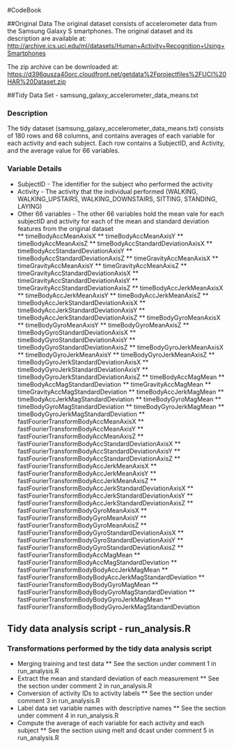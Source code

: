 #CodeBook

##Original Data
The original dataset consists of accelerometer data from the Samsung Galaxy S smartphones. The original dataset and its description are available at: http://archive.ics.uci.edu/ml/datasets/Human+Activity+Recognition+Using+Smartphones

The zip archive can be downloaded at: https://d396qusza40orc.cloudfront.net/getdata%2Fprojectfiles%2FUCI%20HAR%20Dataset.zip

##Tidy Data Set - samsung_galaxy_accelerometer_data_means.txt
### Description
The tidy dataset (samsung_galaxy_accelerometer_data_means.txt) consists of 180 rows and 68 columns, and contains averages of each variable for each activity and each subject. Each row contains a SubjectID, and Activity, and the average value for 66 variables.

### Variable Details
* SubjectID - The identifier for the subject who performed the activity 
* Activity - The activity that the individual performed (WALKING, WALKING_UPSTAIRS, WALKING_DOWNSTAIRS, SITTING, STANDING, LAYING)
* Other 66 variables - The other 66 variables hold the mean vale for each subjectID and activity for each of the mean and standard deviation features from the original dataset  
**  timeBodyAccMeanAxisX 
**  timeBodyAccMeanAxisY 
**  timeBodyAccMeanAxisZ 
**  timeBodyAccStandardDeviationAxisX 
**  timeBodyAccStandardDeviationAxisY 
**  timeBodyAccStandardDeviationAxisZ 
**  timeGravityAccMeanAxisX 
**  timeGravityAccMeanAxisY 
**  timeGravityAccMeanAxisZ 
**  timeGravityAccStandardDeviationAxisX 
**  timeGravityAccStandardDeviationAxisY 
**  timeGravityAccStandardDeviationAxisZ 
**  timeBodyAccJerkMeanAxisX 
**  timeBodyAccJerkMeanAxisY 
**  timeBodyAccJerkMeanAxisZ 
**  timeBodyAccJerkStandardDeviationAxisX 
**  timeBodyAccJerkStandardDeviationAxisY 
**  timeBodyAccJerkStandardDeviationAxisZ 
**  timeBodyGyroMeanAxisX 
**  timeBodyGyroMeanAxisY 
**  timeBodyGyroMeanAxisZ 
**  timeBodyGyroStandardDeviationAxisX 
**  timeBodyGyroStandardDeviationAxisY 
**  timeBodyGyroStandardDeviationAxisZ 
**  timeBodyGyroJerkMeanAxisX 
**  timeBodyGyroJerkMeanAxisY 
**  timeBodyGyroJerkMeanAxisZ 
**  timeBodyGyroJerkStandardDeviationAxisX 
**  timeBodyGyroJerkStandardDeviationAxisY 
**  timeBodyGyroJerkStandardDeviationAxisZ 
**  timeBodyAccMagMean 
**  timeBodyAccMagStandardDeviation 
**  timeGravityAccMagMean 
**  timeGravityAccMagStandardDeviation 
**  timeBodyAccJerkMagMean 
**  timeBodyAccJerkMagStandardDeviation 
**  timeBodyGyroMagMean 
**  timeBodyGyroMagStandardDeviation 
**  timeBodyGyroJerkMagMean 
**  timeBodyGyroJerkMagStandardDeviation 
**  fastFourierTransformBodyAccMeanAxisX 
**  fastFourierTransformBodyAccMeanAxisY 
**  fastFourierTransformBodyAccMeanAxisZ 
**  fastFourierTransformBodyAccStandardDeviationAxisX 
**  fastFourierTransformBodyAccStandardDeviationAxisY 
**  fastFourierTransformBodyAccStandardDeviationAxisZ 
**  fastFourierTransformBodyAccJerkMeanAxisX 
**  fastFourierTransformBodyAccJerkMeanAxisY 
**  fastFourierTransformBodyAccJerkMeanAxisZ 
**  fastFourierTransformBodyAccJerkStandardDeviationAxisX 
**  fastFourierTransformBodyAccJerkStandardDeviationAxisY 
**  fastFourierTransformBodyAccJerkStandardDeviationAxisZ 
**  fastFourierTransformBodyGyroMeanAxisX 
**  fastFourierTransformBodyGyroMeanAxisY 
**  fastFourierTransformBodyGyroMeanAxisZ 
**  fastFourierTransformBodyGyroStandardDeviationAxisX 
**  fastFourierTransformBodyGyroStandardDeviationAxisY 
**  fastFourierTransformBodyGyroStandardDeviationAxisZ 
**  fastFourierTransformBodyAccMagMean 
**  fastFourierTransformBodyAccMagStandardDeviation 
**  fastFourierTransformBodyBodyAccJerkMagMean 
**  fastFourierTransformBodyBodyAccJerkMagStandardDeviation 
**  fastFourierTransformBodyBodyGyroMagMean 
**  fastFourierTransformBodyBodyGyroMagStandardDeviation 
**  fastFourierTransformBodyBodyGyroJerkMagMean 
**  fastFourierTransformBodyBodyGyroJerkMagStandardDeviation

## Tidy data analysis script - run_analysis.R

### Transformations performed by the tidy data analysis script 
* Merging training and test data
** See the section under comment 1 in run_analysis.R
* Extract the mean and standard deviation of each measurement
** See the section under comment 2 in run_analysis.R
* Conversion of activity IDs to activity labels
** See the section under comment 3 in run_analysis.R
* Label data set variable names with descriptive names
** See the section under comment 4 in run_analysis.R
* Compute the average of each variable for each activity and each subject
** See the section using melt and dcast under comment 5 in run_analysis.R
